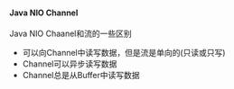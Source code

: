 #### Java NIO Channel
Java NIO Chaanel和流的一些区别
* 可以向Channel中读写数据，但是流是单向的(只读或只写)
* Channel可以异步读写数据
* Channel总是从Buffer中读写数据